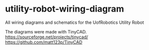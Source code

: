 # utility-robot-wiring-diagram
All wiring diagrams and schematics for the UofRobotics Utility Robot

The diagrams were made with TinyCAD.
https://sourceforge.net/projects/tinycad/
https://github.com/matt123p/TinyCAD
